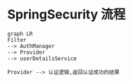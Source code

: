 # SpringSecurity 流程



```mermaid
graph LR
Filter 
--> AuthManager 
--> Provider
--> userDetailsService

Provider --> 认证逻辑,返回认证成功的结果
```

